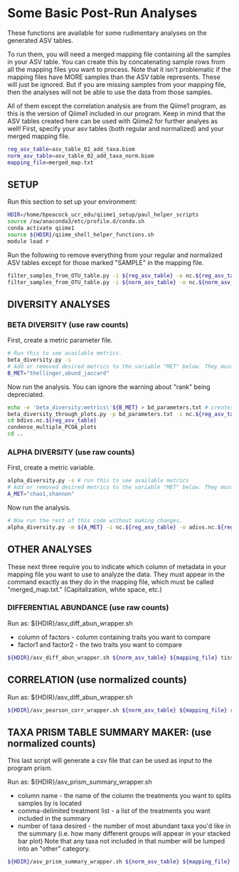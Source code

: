 # Some Basic Post-Run Analyses

These functions are available for some rudimentary analyses on the generated ASV tables. 

To run them, you will need a merged mapping file containing all the samples in your ASV table. You can create this by concatenating sample rows from all the mapping files you want to process. Note that it isn't problematic if the mapping files have MORE samples than the ASV table represents. These will just be ignored. But if you are missing samples from your mapping file, then the analyses will not be able to use the data from those samples. 

All of them except the correlation analysis are from the Qiime1 program, as this is the version of Qiime1 included in our program.
Keep in mind that the ASV tables created here can be used with Qiime2 for further analyes as well!
First, specify your asv tables (both regular and normalized) and your merged mapping file.
```sh 
reg_asv_table=asv_table_02_add_taxa.biom
norm_asv_table=asv_table_02_add_taxa_norm.biom
mapping_file=merged_map.txt
```

## SETUP
Run this section to set up your environment:
```sh 
HDIR=/home/bpeacock_ucr_edu/qiime1_setup/paul_helper_scripts
source /sw/anaconda3/etc/profile.d/conda.sh
conda activate qiime1
source ${HDIR}/qiime_shell_helper_functions.sh
module load r
```
Run the following to remove everything from your regular and normalized ASV tables except for those marked "SAMPLE" in the mapping file.
```sh 
filter_samples_from_OTU_table.py -i ${reg_asv_table} -o nc.${reg_asv_table} -m ${mapping_file} --valid_states "SampleType:SAMPLE"
filter_samples_from_OTU_table.py -i ${norm_asv_table} -o nc.${norm_asv_table} -m ${mapping_file} --valid_states "SampleType:SAMPLE"
```


## DIVERSITY ANALYSES
### BETA DIVERSITY (use raw counts)
First, create a metric parameter file.
```sh 
# Run this to see available metrics.
beta_diversity.py -s 
# Add or removed desired metrics to the variable "MET" below. They must have commas between them. 
B_MET="thellinger,abund_jaccard"
```
Now run the analysis. You can ignore the warning about "rank" being depreciated.
```sh 
echo -e 'beta_diversity:metrics\'${B_MET} > bd_parameters.txt # creates parameter file
beta_diversity_through_plots.py -p bd_parameters.txt -i nc.${reg_asv_table} -m ${mapping_file} -o bdivs.nc.${reg_asv_table} # runs analysis
cd bdivs.nc.${reg_asv_table}
condense_multiple_PCOA_plots
cd ..
```

### ALPHA DIVERSITY (use raw counts)
First, create a metric variable.
```sh
alpha_diversity.py -s # run this to see available metrics
# Add or removed desired metrics to the variable "MET" below. They must have commas between them. 
A_MET="chao1,shannon"
```
Now run the analysis.
```sh
# Now run the rest of this code without making changes. 
alpha_diversity.py -m ${A_MET} -i nc.${reg_asv_table} -o adivs.nc.${reg_asv_table}.txt
```


## OTHER ANALYSES
These next three require you to indicate which column of metadata in your mapping file you want to use to analyze the data. They must appear in the command exactly as they do in the mapping file, which must be called "merged_map.txt." (Capitalization, white space, etc.)
### DIFFERENTIAL ABUNDANCE (use raw counts)
Run as: 
${HDIR}/asv_diff_abun_wrapper.sh <ASV table path> <mapping file> <column of factors> <factor1> <factor2>
- column of factors - column containing traits you want to compare
- factor1 and factor2 - the two traits you want to compare
```sh
${HDIR}/asv_diff_abun_wrapper.sh ${norm_asv_table} ${mapping_file} tissue stem_whole stem_scrapings
```

## CORRELATION (use normalized counts)
Run as: 
${HDIR}/asv_diff_abun_wrapper.sh <ASV table path> <mapping file> <column of measurements to correlate against>
```sh
${HDIR}/asv_pearson_corr_wrapper.sh ${norm_asv_table} ${mapping_file} rating
```

## TAXA PRISM TABLE SUMMARY MAKER: (use normalized counts)
This last script will generate a csv file that can be used as input to the program prism. 

Run as: 
${HDIR}/asv_prism_summary_wrapper.sh <ASV table path> <mapping file> <column name> <comma-delimited treatment list> <number of taxa desired in final output>
- column name - the name of the column the treatments you want to splits samples by is located
- comma-delimited treatment list - a list of the treatments you want included in the summary
- number of taxa desired - the number of most abundant taxa you'd like in the summary (i.e. how many different groups will appear in your stacked bar plot)
Note that any taxa not included in that number will be lumped into an "other" category.
```sh
${HDIR}/asv_prism_summary_wrapper.sh ${norm_asv_table} ${mapping_file} tissue stem_whole,leaf_scrapings,leaf_whole 20
```

